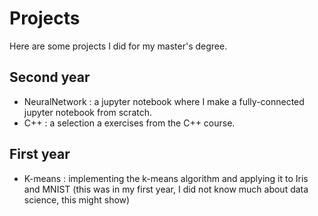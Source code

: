 # Projects
Here are some projects I did for my master's degree.
## Second year
- NeuralNetwork : a jupyter notebook where I make a fully-connected jupyter notebook from scratch.
- C++ : a selection a exercises from the C++ course.

## First year
- K-means : implementing the k-means algorithm and applying it to Iris and MNIST (this was in my first year, I did not know much about data science, this might show)
